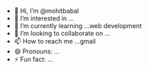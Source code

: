 - 👋 Hi, I’m @mohitbabal
- 👀 I’m interested in ...
- 🌱 I’m currently learning ...web development    
- 💞️ I’m looking to collaborate on ...
- 📫 How to reach me ...gmail
- 😄 Pronouns: ...
- ⚡ Fun fact: ...

<!---
mohitbabal/mohitbabal is a ✨ special ✨ repository because its `README.md` (this file) appears on your GitHub profile.
You can click the Preview link to take a look at your changes.
--->
